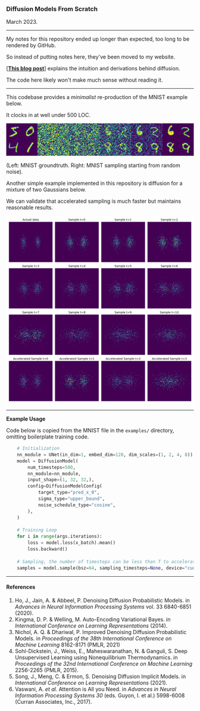 ### Diffusion Models From Scratch

March 2023.

---

My notes for this repository ended up longer than expected, too long to be rendered by GitHub.

So instead of putting notes here, they've been moved to my website.

[[**This blog post**]](https://www.tonyduan.com/diffusion.html) explains the intuition and derivations behind diffusion.

The code here likely won't make much sense without reading it.

---

This codebase provides a *minimalist* re-production of the MNIST example below.

It clocks in at well under 500 LOC.

![MNIST](examples/ex_mnist_crop.png)

(Left: MNIST groundtruth. Right: MNIST sampling starting from random noise).

Another simple example implemented in this repository is diffusion for a mixture of two Gaussians below.

We can validate that accelerated sampling is much faster but maintains reasonable results.

![2D](examples/ex_2d.png)

---

**Example Usage**

Code below is copied from the MNIST file in the `examples/` directory, omitting boilerplate training code.

```python
    # Initialization
    nn_module = UNet(in_dim=1, embed_dim=128, dim_scales=(1, 2, 4, 8))
    model = DiffusionModel(
        num_timesteps=500,
        nn_module=nn_module,
        input_shape=(1, 32, 32,),
        config=DiffusionModelConfig(
            target_type="pred_x_0",
            sigma_type="upper_bound",
            noise_schedule_type="cosine",
        ),
    )

    # Training Loop
    for i in range(args.iterations):
        loss = model.loss(x_batch).mean()
        loss.backward()

    # Sampling, the number of timesteps can be less than T to accelerate
    samples = model.sample(bsz=64, sampling_timesteps=None, device="cuda")
```

---

#### References

1. Ho, J., Jain, A. & Abbeel, P. Denoising Diffusion Probabilistic Models. in *Advances in Neural Information Processing Systems* vol. 33 6840-6851 (2020).
2. Kingma, D. P. & Welling, M. Auto-Encoding Variational Bayes. in *International Conference on Learning Representations* (2014).
3. Nichol, A. Q. & Dhariwal, P. Improved Denoising Diffusion Probabilistic Models. in *Proceedings of the 38th International Conference on Machine Learning* 8162-8171 (PMLR, 2021)
4. Sohl-Dickstein, J., Weiss, E., Maheswaranathan, N. & Ganguli, S. Deep Unsupervised Learning using Nonequilibrium Thermodynamics. in *Proceedings of the 32nd International Conference on Machine Learning* 2256-2265 (PMLR, 2015).
5. Song, J., Meng, C. & Ermon, S. Denoising Diffusion Implicit Models. in *International Conference on Learning Representations* (2021).
6. Vaswani, A. *et al.* Attention is All you Need. in *Advances in Neural Information Processing Systems 30* (eds. Guyon, I. et al.) 5998-6008 (Curran Associates, Inc., 2017).
